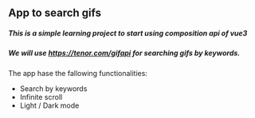 ## App to search gifs
##### This is a simple learning project to start using composition api of vue3
##### We will use https://tenor.com/gifapi for searching gifs by keywords.

The app hase the fallowing functionalities: 
- Search by keywords
- Infinite scroll
- Light / Dark mode